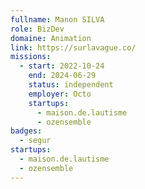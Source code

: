 ```yaml
---
fullname: Manon SILVA
role: BizDev
domaine: Animation
link: https://surlavague.co/
missions:
  - start: 2022-10-24
    end: 2024-06-29
    status: independent
    employer: Octo
    startups:
      - maison.de.lautisme
      - ozensemble
badges:
  - segur
startups:
  - maison.de.lautisme
  - ozensemble
---
```

